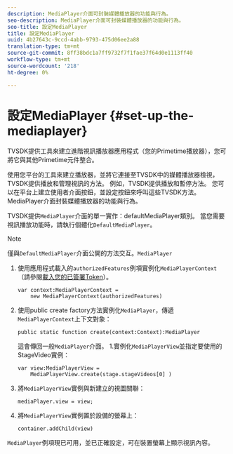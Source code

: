 ```yaml
---
description: MediaPlayer介面可封裝媒體播放器的功能與行為。
seo-description: MediaPlayer介面可封裝媒體播放器的功能與行為。
seo-title: 設定MediaPlayer
title: 設定MediaPlayer
uuid: 4b27643c-9ccd-4abb-9793-475d06ee2a88
translation-type: tm+mt
source-git-commit: 8ff38bdc1a7ff9732f7f1fae37f64d0e1113ff40
workflow-type: tm+mt
source-wordcount: '218'
ht-degree: 0%

---
```



# 設定MediaPlayer {#set-up-the-mediaplayer}

TVSDK提供工具來建立進階視訊播放器應用程式（您的Primetime播放器），您可將它與其他Primetime元件整合。

使用您平台的工具來建立播放器，並將它連接至TVSDK中的媒體播放器檢視，TVSDK提供播放和管理視訊的方法。 例如，TVSDK提供播放和暫停方法。 您可以在平台上建立使用者介面按鈕，並設定按鈕來呼叫這些TVSDK方法。MediaPlayer介面封裝媒體播放器的功能與行為。

TVSDK提供`MediaPlayer`介面的單一實作：defaultMediaPlayer類別。 當您需要視訊播放功能時，請執行個體化`DefaultMediaPlayer`。

>[!NOTE]
>
>僅與`DefaultMediaPlayer`介面公開的方法交互。`MediaPlayer`

1. 使用應用程式載入的`authorizedFeatures`例項實例化`MediaPlayerContext`（請參閱[載入您的已簽署Token](../../tvsdk-1.4-for-desktop-hls/t-psdk-dhls-1.4-configure/t-psdk-dhls-1.4-get-signed-token.md)）。

   ```
   var context:MediaPlayerContext =  
       new MediaPlayerContext(authorizedFeatures)
   ```

1. 使用public create factory方法實例化`MediaPlayer`，傳遞`MediaPlayerContext`上下文對象：

   ```
   public static function create(context:Context):MediaPlayer
   ```

   這會傳回一般`MediaPlayer`介面。 1.實例化`MediaPlayerView`並指定要使用的StageVideo實例：

   ```
   var view:MediaPlayerView =  
       MediaPlayerView.create(stage.stageVideos[0] )
   ```

1. 將`MediaPlayerView`實例與新建立的視圖關聯：

   ```
   mediaPlayer.view = view;
   ```

1. 將`MediaPlayerView`實例置於設備的螢幕上：

   ```
   container.addChild(view)
   ```

`MediaPlayer`例項現已可用，並已正確設定，可在裝置螢幕上顯示視訊內容。